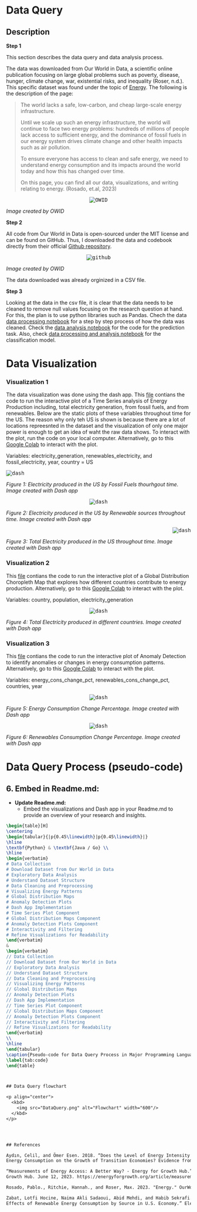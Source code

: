 # Data Query

## Description

**Step 1**

This section describes the data query and data analysis process.

The data was downloaded from Our World in Data, a scientific online publication focusing on large global problems such as poverty, disease, hunger, climate change, war, existential risks, and inequality (Roser, n.d.). This specific dataset was found under the topic of [Energy](https://ourworldindata.org/energy). The following is the description of the page:

> The world lacks a safe, low-carbon, and cheap large-scale energy infrastructure.
>
> Until we scale up such an energy infrastructure, the world will continue to face two energy problems: hundreds of millions of people lack access to sufficient energy, and the dominance of fossil fuels in our energy system drives climate change and other health impacts such as air pollution.
>
> To ensure everyone has access to clean and safe energy, we need to understand energy consumption and its impacts around the world today and how this has changed over time.
>
> On this page, you can find all our data, visualizations, and writing relating to energy. 
(Rosado, et.al, 2023)

<p align="center">
  <kbd>
    <img src="data_site.png" alt="OWID"/>
  </kbd>
</p>

*Image created by OWID*

**Step 2**

All code from Our World in Data is open-sourced under the MIT license and can be found on GitHub. Thus, I downloaded the data and codebook directly from their official [Github repository](https://github.com/owid/energy-data/blob/master/README.md). 

<p align="center">
  <kbd>
    <img src="data_github.png" alt="github"/>
  </kbd>
</p>

*Image created by OWID*

The data downloaded was already orginized in a CSV file.

**Step 3**

Looking at the data in the csv file, it is clear that the data needs to be cleaned to remove null values focusing on the research question at hand. For this, the plan is to use python libraries such as Pandas. Chech the data [data processing notebook](./data_analysis/Data_Processing_Regression.ipynb) for a step by step process of how the data was cleaned. 
Check the [data analysis notebook](/data_analysis/Data_Analysis_Regression.ipynb) for the code for the prediction task. Also, check [data processing and analysis notebook](./data_analysis/Analysis_Processing_Classification.ipynb) for the classification model.

# Data Visualization

### Visualization 1
The data visualization was done using the dash app. This [file](./data_query/app1.py) contians the code to run the interactive plot of a Time Series analysis of Energy Production including, total electricity generation, from fossil fuels, and from renewables. Below are the static plots of these variables throughout time for the US. The reason why only teh US is shown is because there are a lot of locations repreesnted in the dataset and the visualization of only one major power is enough to get an idea of waht the raw data shows. To interact with the plot, run the code on your local computer. Alternatively, go to this [Google Colab](https://colab.research.google.com/drive/1danKQTxQ5RsbSFg-0PJWhEhdRlR1jZqT?usp=sharing) to interact with the plot.

Variables: electricity_generation, renewables_electricity, and fossil_electricity, year, country = US

<p align="left">
  <kbd>
    <img src="Energy_fossil.png" alt="dash"/>
  </kbd>
</p>

*Figure 1: Electricity produced in the US by Fossil Fuels thourhgout time. Image created with Dash app*

<p align="center">
  <kbd>
    <img src="Energy_renewables.png" alt="dash"/>
  </kbd>
</p>

*Figure 2: Electricity produced in the US by Renewable sources throughout time. Image created with Dash app*

<p align="right">
  <kbd>
    <img src="Energy_total_electricity.png" alt="dash"/>
  </kbd>
</p>

*Figure 3: Total Electricity produced in the US throughout time. Image created with Dash app*


### Visualization 2
This [file](./data_query/app2.py) contians the code to run the interactive plot of a Global Distribution Choropleth Map that explores how different countries contribute to energy production. Alternatively, go to this [Google Colab](https://colab.research.google.com/drive/1xJ69o6yf3ww4jucHsBnAQGiYUPdj1jWc?usp=sharing) to interact with the plot.

Variables: country, population, electricity_generation

<p align="center">
  <kbd>
    <img src="map.png" alt="dash"/>
  </kbd>
</p>

*Figure 4: Total Electricity produced in different countries. Image created with Dash app*

### Visualization 3
This [file](./data_query/app3.py) contians the code to run the interactive plot of Anomaly Detection to identify anomalies or changes in energy consumption patterns. Alternatively, go to this [Google Colab](https://colab.research.google.com/drive/1SSkIpLYBewnOZaXM9qjeW7d6ijQCQej6?usp=sharing) to interact with the plot.

Variables: energy_cons_change_pct, renewables_cons_change_pct, countries, year

<p align="center">
  <kbd>
    <img src="Energy_Consumption_Change.png" alt="dash"/>
  </kbd>
</p>

*Figure 5: Energy Consumption Change Percentage. Image created with Dash app*

<p align="center">
  <kbd>
    <img src="Renewables_Consumption_Change.png" alt="dash"/>
  </kbd>
</p>

*Figure 6: Renewables Consumption Change Percentage. Image created with Dash app*


# Data Query Process (pseudo-code)

## 6. Embed in Readme.md:

- **Update Readme.md:**
  - Embed the visualizations and Dash app in your Readme.md to provide an overview of your research and insights.

```latex
\begin{table}[H]
\centering
\begin{tabular}{|p{0.45\linewidth}|p{0.45\linewidth}|}
\hline
\textbf{Python} & \textbf{Java / Go} \\
\hline
\begin{verbatim}
# Data Collection
# Download Dataset from Our World in Data
# Exploratory Data Analysis
# Understand Dataset Structure
# Data Cleaning and Preprocessing
# Visualizing Energy Patterns
# Global Distribution Maps
# Anomaly Detection Plots
# Dash App Implementation
# Time Series Plot Component
# Global Distribution Maps Component
# Anomaly Detection Plots Component
# Interactivity and Filtering
# Refine Visualizations for Readability
\end{verbatim}
&
\begin{verbatim}
// Data Collection
// Download Dataset from Our World in Data
// Exploratory Data Analysis
// Understand Dataset Structure
// Data Cleaning and Preprocessing
// Visualizing Energy Patterns
// Global Distribution Maps
// Anomaly Detection Plots
// Dash App Implementation
// Time Series Plot Component
// Global Distribution Maps Component
// Anomaly Detection Plots Component
// Interactivity and Filtering
// Refine Visualizations for Readability
\end{verbatim}
\\
\hline
\end{tabular}
\caption{Pseudo-code for Data Query Process in Major Programming Languages}
\label{tab:code}
\end{table}



## Data Query flowchart

<p align="center">
  <kbd>
    <img src="DataQuery.png" alt="Flowchart" width="600"/>
  </kbd>
</p>




## References

Aydın, Celil, and Ömer Esen. 2018. “Does the Level of Energy Intensity Matter in the Effect of 
Energy Consumption on the Growth of Transition Economies? Evidence from Dynamic Panel Threshold Analysis.” Energy Economics 69 (January): 185–95. https://doi.org/10.1016/j.eneco.2017.11.010. 

“Measurements of Energy Access: A Better Way? - Energy for Growth Hub.” 2023. Energy for 
Growth Hub. June 12, 2023. https://energyforgrowth.org/article/measurements-of-energy-access-a-better-way/. 

Rosado, Pablo., Ritchie, Hannah., and Roser, Max. 2023. "Energy." OurWorldInData.org. Retrieved from 'https://ourworldindata.org/energy' [Online Resource].

Zabat, Lotfi Hocine, Naima Akli Sadaoui, Abid Mehdi, and Habib Sekrafi. 2022. “Threshold 
Effects of Renewable Energy Consumption by Source in U.S. Economy.” Electric Power Systems Research 213 (December): 108669. https://doi.org/10.1016/j.epsr.2022.108669.
